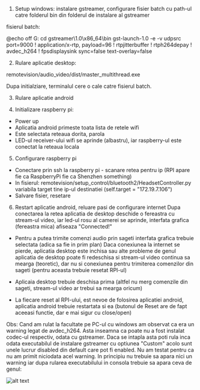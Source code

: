 1. Setup windows: instalare gstreamer, configurare fisier batch cu path-ul catre folderul bin din folderul de instalare al gstreamer

fisierul batch:


@echo off
G:
cd gstreamer\1.0\x86_64\bin
gst-launch-1.0 -e -v udpsrc port=9000 ! application/x-rtp, payload=96 ! rtpjitterbuffer ! rtph264depay ! avdec_h264 ! fpsdisplaysink sync=false text-overlay=false


2. Rulare aplicatie desktop:

remotevision/audio_video/dist/master_multithread.exe

Dupa initialziare, terminalul cere o cale catre fisierul batch.

3. Rulare aplicatie android

4. Initializare raspberry pi:
- Power up
- Aplicatia android primeste toata lista de retele wifi
- Este selectata reteaua dorita, parola
- LED-ul receiver-ului wifi se aprinde (albastru), iar raspberry-ul este conectat la reteaua locala

5. Configurare raspberry pi
- Conectare prin ssh la raspberry pi - scanare retea pentru ip (RPI apare fie ca RaspberryPi fie ca Shenzhen something)
- In fisierul: remotevision/setup_control/bluetooth2/HeadsetController.py
variabila target tine ip-ul destinatiei (self.target = "172.19.7.106")
- Salvare fisier, resetare

6. Restart aplicatie android, reluare pasi de configurare internet
Dupa conectarea la retea aplicatia de desktop deschide o fereastra cu stream-ul video, iar led-ul rosu al camerei se aprinde, interfata grafica (fereastra mica) afiseaza "Connected!"



- Pentru a putea trimite comenzi audio prin sageti interfata grafica trebuie selectata (adica sa fie in prim plan)
Daca conexiunea la internet se pierde, aplicatia desktop este inchisa sau alte probleme de genul aplicatia de desktop poate fi redeschisa si stream-ul video continua sa mearga (teoretic), dar nu si conexiunea pentru trimiterea comenzilor din sageti (pentru aceasta trebuie resetat RPI-ul)

- Aplicaia desktop trebuie deschisa prima (altfel nu merg comenzile din sageti, stream-ul video ar trebui sa mearga oricum)

- La fiecare reset al RPI-ului, est nevoe de folosirea aplicatiei android, aplicatia android trebuie restartata si ea (butonul de Reset are de fapt aceeasi functie, dar e mai sigur cu close/open)


Obs:
Cand am rulat la facultate pe PC-ul cu windows am observat ca era un warning legat de avdec_h264. Asta inseamna ca poate nu a fost instalat codec-ul respectiv, odata cu gstreamer. Daca se intapla asta poti rula inca odata executabilul de instalare gstreamer cu optiunea "Custom" acolo sunt unele lucrur disabled din default care pot fi enabled. Nu am testat pentru ca nu am primit niciodata acel warning. In principiu nu trebuie sa apara nici un warning iar dupa rularea executabilului in consola trebuie sa apara ceva de genul:

![alt text][ss]

[ss]:https://github.com/VoltBit/remotevision/ss.PNG
